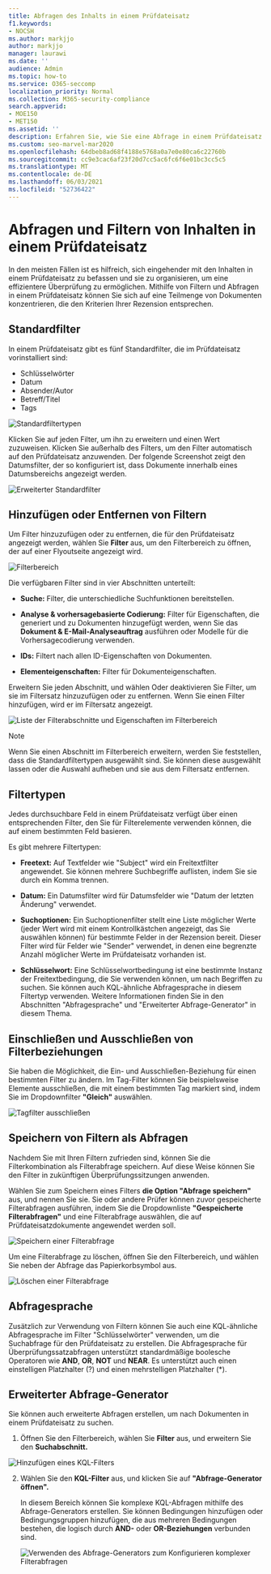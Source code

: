 ```yaml
---
title: Abfragen des Inhalts in einem Prüfdateisatz
f1.keywords:
- NOCSH
ms.author: markjjo
author: markjjo
manager: laurawi
ms.date: ''
audience: Admin
ms.topic: how-to
ms.service: O365-seccomp
localization_priority: Normal
ms.collection: M365-security-compliance
search.appverid:
- MOE150
- MET150
ms.assetid: ''
description: Erfahren Sie, wie Sie eine Abfrage in einem Prüfdateisatz erstellen und ausführen, um Inhalte für eine effizientere Überprüfung in einem Advanced eDiscovery Fall zu organisieren.
ms.custom: seo-marvel-mar2020
ms.openlocfilehash: 64dbeb8ad68f4188e5768a0a7e0e80ca6c22760b
ms.sourcegitcommit: cc9e3cac6af23f20d7cc5ac6fc6f6e01bc3cc5c5
ms.translationtype: MT
ms.contentlocale: de-DE
ms.lasthandoff: 06/03/2021
ms.locfileid: "52736422"
---
```

# <a name="query-and-filter-content-in-a-review-set"></a>Abfragen und Filtern von Inhalten in einem Prüfdateisatz

In den meisten Fällen ist es hilfreich, sich eingehender mit den Inhalten in einem Prüfdateisatz zu befassen und sie zu organisieren, um eine effizientere Überprüfung zu ermöglichen. Mithilfe von Filtern und Abfragen in einem Prüfdateisatz können Sie sich auf eine Teilmenge von Dokumenten konzentrieren, die den Kriterien Ihrer Rezension entsprechen.

## <a name="default-filters"></a>Standardfilter

In einem Prüfdateisatz gibt es fünf Standardfilter, die im Prüfdateisatz vorinstalliert sind:

- Schlüsselwörter
- Datum
- Absender/Autor
- Betreff/Titel
- Tags

![Standardfiltertypen](../media/DefaultFilterTypes.png)

Klicken Sie auf jeden Filter, um ihn zu erweitern und einen Wert zuzuweisen. Klicken Sie außerhalb des Filters, um den Filter automatisch auf den Prüfdateisatz anzuwenden. Der folgende Screenshot zeigt den Datumsfilter, der so konfiguriert ist, dass Dokumente innerhalb eines Datumsbereichs angezeigt werden.

![Erweiterter Standardfilter](../media/ExpandedFilter.png)

## <a name="add-or-remove-filters"></a>Hinzufügen oder Entfernen von Filtern

Um Filter hinzuzufügen oder zu entfernen, die für den Prüfdateisatz angezeigt werden, wählen Sie **Filter** aus, um den Filterbereich zu öffnen, der auf einer Flyoutseite angezeigt wird. 

![Filterbereich](../media/FilterPanel.png)

Die verfügbaren Filter sind in vier Abschnitten unterteilt:

- **Suche:** Filter, die unterschiedliche Suchfunktionen bereitstellen.

- **Analyse & vorhersagebasierte Codierung:** Filter für Eigenschaften, die generiert und zu Dokumenten hinzugefügt werden, wenn Sie das **Dokument & E-Mail-Analyseauftrag** ausführen oder Modelle für die Vorhersagecodierung verwenden.

- **IDs:** Filtert nach allen ID-Eigenschaften von Dokumenten.

- **Elementeigenschaften:** Filter für Dokumenteigenschaften. 

Erweitern Sie jeden Abschnitt, und wählen Oder deaktivieren Sie Filter, um sie im Filtersatz hinzuzufügen oder zu entfernen. Wenn Sie einen Filter hinzufügen, wird er im Filtersatz angezeigt. 

![Liste der Filterabschnitte und Eigenschaften im Filterbereich](../media/FilterPanel2.png)

> [!NOTE]
> Wenn Sie einen Abschnitt im Filterbereich erweitern, werden Sie feststellen, dass die Standardfiltertypen ausgewählt sind. Sie können diese ausgewählt lassen oder die Auswahl aufheben und sie aus dem Filtersatz entfernen. 

## <a name="filter-types"></a>Filtertypen

Jedes durchsuchbare Feld in einem Prüfdateisatz verfügt über einen entsprechenden Filter, den Sie für Filterelemente verwenden können, die auf einem bestimmten Feld basieren.

Es gibt mehrere Filtertypen:

- **Freetext:** Auf Textfelder wie "Subject" wird ein Freitextfilter angewendet. Sie können mehrere Suchbegriffe auflisten, indem Sie sie durch ein Komma trennen.

- **Datum:** Ein Datumsfilter wird für Datumsfelder wie "Datum der letzten Änderung" verwendet.

- **Suchoptionen:** Ein Suchoptionenfilter stellt eine Liste möglicher Werte (jeder Wert wird mit einem Kontrollkästchen angezeigt, das Sie auswählen können) für bestimmte Felder in der Rezension bereit. Dieser Filter wird für Felder wie "Sender" verwendet, in denen eine begrenzte Anzahl möglicher Werte im Prüfdateisatz vorhanden ist.

- **Schlüsselwort:** Eine Schlüsselwortbedingung ist eine bestimmte Instanz der Freitextbedingung, die Sie verwenden können, um nach Begriffen zu suchen. Sie können auch KQL-ähnliche Abfragesprache in diesem Filtertyp verwenden. Weitere Informationen finden Sie in den Abschnitten "Abfragesprache" und "Erweiterter Abfrage-Generator" in diesem Thema.

## <a name="include-and-exclude-filter-relationships"></a>Einschließen und Ausschließen von Filterbeziehungen

Sie haben die Möglichkeit, die Ein- und Ausschließen-Beziehung für einen bestimmten Filter zu ändern. Im Tag-Filter können Sie beispielsweise Elemente ausschließen, die mit einem bestimmten Tag markiert sind, indem Sie im Dropdownfilter **"Gleich"** auswählen. 

![Tagfilter ausschließen](../media/TagFilterExclude.png)

## <a name="save-filters-as-queries"></a>Speichern von Filtern als Abfragen

Nachdem Sie mit Ihren Filtern zufrieden sind, können Sie die Filterkombination als Filterabfrage speichern. Auf diese Weise können Sie den Filter in zukünftigen Überprüfungssitzungen anwenden.

Wählen Sie zum Speichern eines Filters **die Option "Abfrage speichern"** aus, und nennen Sie sie. Sie oder andere Prüfer können zuvor gespeicherte Filterabfragen ausführen, indem Sie die Dropdownliste **"Gespeicherte Filterabfragen"** und eine Filterabfrage auswählen, die auf Prüfdateisatzdokumente angewendet werden soll. 

![Speichern einer Filterabfrage](../media/SaveFilterQuery.png)

Um eine Filterabfrage zu löschen, öffnen Sie den Filterbereich, und wählen Sie neben der Abfrage das Papierkorbsymbol aus.

![Löschen einer Filterabfrage](../media/DeleteFilterQuery.png)

## <a name="query-language"></a>Abfragesprache

Zusätzlich zur Verwendung von Filtern können Sie auch eine KQL-ähnliche Abfragesprache im Filter "Schlüsselwörter" verwenden, um die Suchabfrage für den Prüfdateisatz zu erstellen. Die Abfragesprache für Überprüfungssatzabfragen unterstützt standardmäßige boolesche Operatoren wie **AND**, **OR**, **NOT** und **NEAR**. Es unterstützt auch einen einstelligen Platzhalter (?) und einen mehrstelligen Platzhalter (*).

## <a name="advanced-query-builder"></a>Erweiterter Abfrage-Generator

Sie können auch erweiterte Abfragen erstellen, um nach Dokumenten in einem Prüfdateisatz zu suchen.

1. Öffnen Sie den Filterbereich, wählen Sie **Filter** aus, und erweitern Sie den **Suchabschnitt.**

  ![Hinzufügen eines KQL-Filters](../media/AddKQLFilter.png)

2. Wählen Sie den **KQL-Filter** aus, und klicken Sie auf **"Abfrage-Generator öffnen".**

   In diesem Bereich können Sie komplexe KQL-Abfragen mithilfe des Abfrage-Generators erstellen. Sie können Bedingungen hinzufügen oder Bedingungsgruppen hinzufügen, die aus mehreren Bedingungen bestehen, die logisch durch **AND-** oder **OR-Beziehungen** verbunden sind.

   ![Verwenden des Abfrage-Generators zum Konfigurieren komplexer Filterabfragen](../media/ComplexQuery.png)
